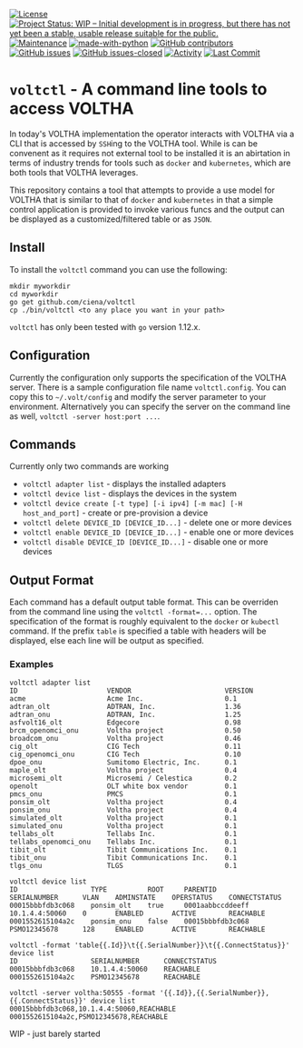 [![License](https://img.shields.io/github/license/ciena/voltctl.svg)]() [![Project Status: WIP – Initial development is in progress, but there has not yet been a stable, usable release suitable for the public.](https://www.repostatus.org/badges/latest/wip.svg)](https://www.repostatus.org/#wip) [![Maintenance](https://img.shields.io/badge/Maintained%3F-yes-green.svg)](https://gitHub.com/ciena/voltctl/graphs/commit-activity) [![made-with-python](https://img.shields.io/badge/Made%20with-Go-1f425f.svg)](https://www.golang.org/) [![GitHub contributors](https://img.shields.io/github/contributors/ciena/voltctl.svg)](https://gitHub.com/ciena/voltctl/graphs/contributors/) [![GitHub issues](https://img.shields.io/github/issues/ciena/voltctl.svg)](https://gitHub.com/ciena/voltctl/issues/) [![GitHub issues-closed](https://img.shields.io/github/issues-closed/ciena/voltctl.svg)](https://gitHub.com/ciena/voltctl/issues?q=is%3Aissue+is%3Aclosed) [![Activity](https://img.shields.io/github/commit-activity/m/ciena/voltctl.svg)](https://github.com/ciena/voltctl/commits/master) [![Last Commit](https://img.shields.io/github/last-commit/ciena/voltctl.svg)](https://github.com/ciena/voltctl/commits/master)

# `voltctl` - A command line tools to access VOLTHA
In today's VOLTHA implementation the operator interacts with VOLTHA via a CLI
that is accessed by `SSH`ing to the VOLTHA tool. While is can be convenent as
it requires not external tool to be installed it is an abirtation in terms of
industry trends for tools such as `docker` and `kubernetes`, which are both
tools that VOLTHA leverages.

This repository contains a tool that attempts to provide a use model for
VOLTHA that is similar to that of `docker` and `kubernetes` in that a simple
control application is provided to invoke various funcs and the output can
be displayed as a customized/filtered table or as `JSON`.

## Install
To install the `voltctl` command you can use the following:
```
mkdir myworkdir
cd myworkdir
go get github.com/ciena/voltctl
cp ./bin/voltctl <to any place you want in your path>
```

`voltctl` has only been tested with `go` version 1.12.x.

## Configuration
Currently the configuration only supports the specification of the VOLTHA
server. There is a sample configuration file name `voltctl.config`. You can
copy this to `~/.volt/config` and modify the server parameter to your
environment. Alternatively you can specify the server on the command line as
well, `voltctl -server host:port ...`.

## Commands
Currently only two commands are working
- `voltctl adapter list` - displays the installed adapters
- `voltctl device list` - displays the devices in the system
- `voltctl device create [-t type] [-i ipv4] [-m mac] [-H host_and_port]` -
  create or pre-provision a device
- `voltctl delete DEVICE_ID [DEVICE_ID...]` - delete one or more devices
- `voltctl enable DEVICE_ID [DEVICE_ID...]` - enable one or more devices
- `voltctl disable DEVICE_ID [DEVICE_ID...]` - disable one or more devices

## Output Format
Each command has a default output table format. This can be overriden from
the command line using the `voltctl -format=...` option. The specification
of the format is roughly equivalent to the `docker` or `kubectl` command. If
the prefix `table` is specified a table with headers will be displayed, else
each line will be output as specified.

### Examples
```
voltctl adapter list
ID                      VENDOR                       VERSION
acme                    Acme Inc.                    0.1
adtran_olt              ADTRAN, Inc.                 1.36
adtran_onu              ADTRAN, Inc.                 1.25
asfvolt16_olt           Edgecore                     0.98
brcm_openomci_onu       Voltha project               0.50
broadcom_onu            Voltha project               0.46
cig_olt                 CIG Tech                     0.11
cig_openomci_onu        CIG Tech                     0.10
dpoe_onu                Sumitomo Electric, Inc.      0.1
maple_olt               Voltha project               0.4
microsemi_olt           Microsemi / Celestica        0.2
openolt                 OLT white box vendor         0.1
pmcs_onu                PMCS                         0.1
ponsim_olt              Voltha project               0.4
ponsim_onu              Voltha project               0.4
simulated_olt           Voltha project               0.1
simulated_onu           Voltha project               0.1
tellabs_olt             Tellabs Inc.                 0.1
tellabs_openomci_onu    Tellabs Inc.                 0.1
tibit_olt               Tibit Communications Inc.    0.1
tibit_onu               Tibit Communications Inc.    0.1
tlgs_onu                TLGS                         0.1
```

```
voltctl device list
ID                  TYPE          ROOT     PARENTID            SERIALNUMBER      VLAN    ADMINSTATE    OPERSTATUS    CONNECTSTATUS
00015bbbfdb3c068    ponsim_olt    true     0001aabbccddeeff    10.1.4.4:50060    0       ENABLED       ACTIVE        REACHABLE
0001552615104a2c    ponsim_onu    false    00015bbbfdb3c068    PSMO12345678      128     ENABLED       ACTIVE        REACHABLE
```

```
voltctl -format 'table{{.Id}}\t{{.SerialNumber}}\t{{.ConnectStatus}}' device list
ID                  SERIALNUMBER      CONNECTSTATUS
00015bbbfdb3c068    10.1.4.4:50060    REACHABLE
0001552615104a2c    PSMO12345678      REACHABLE
```

```
voltctl -server voltha:50555 -format '{{.Id}},{{.SerialNumber}},{{.ConnectStatus}}' device list
00015bbbfdb3c068,10.1.4.4:50060,REACHABLE
0001552615104a2c,PSMO12345678,REACHABLE
````



WIP - just barely started

